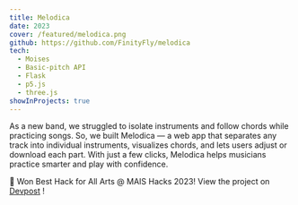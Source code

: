 ```yaml
---
title: Melodica
date: 2023
cover: /featured/melodica.png
github: https://github.com/FinityFly/melodica
tech:
  - Moises
  - Basic-pitch API
  - Flask
  - p5.js
  - three.js
showInProjects: true
---
```


As a new band, we struggled to isolate instruments and follow chords while practicing songs. So, we built Melodica — a web app that separates any track into individual instruments, visualizes chords, and lets users adjust or download each part. With just a few clicks, Melodica helps musicians practice smarter and play with confidence.


🥇 Won Best Hack for All Arts @ MAIS Hacks 2023! View the project on [Devpost](https://devpost.com/software/melodica-y0267b) !